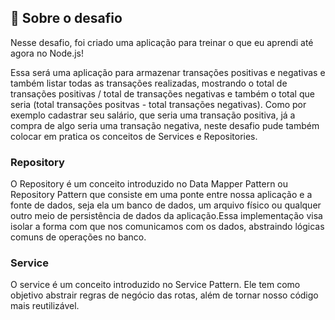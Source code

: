 ## 🚀️ Sobre o desafio

Nesse desafio, foi criado uma aplicação para treinar o que eu aprendi até agora no Node.js!

Essa será uma aplicação para armazenar transações positivas e negativas e também listar todas as transações realizadas,  mostrando o total de
transações positivas / total de transações negativas e também o total que seria (total transações positvas - total transações negativas).
Como por exemplo cadastrar seu salário, que seria uma transação positiva, já a compra de algo seria uma transação negativa, 
neste desafio pude também colocar em pratica os conceitos de Services e Repositories. 

### Repository 
O Repository é um conceito introduzido no Data Mapper 
Pattern ou Repository Pattern que consiste em uma ponte entre nossa aplicação e a fonte de dados, seja ela um banco de dados, um arquivo físico ou qualquer outro meio de 
persistência de dados da aplicação.Essa implementação visa isolar a forma com que nos comunicamos com os dados, abstraindo lógicas comuns de operações no banco. 

### Service 
O service é um conceito introduzido no Service Pattern. Ele tem como objetivo abstrair
regras de negócio das rotas, além de tornar nosso código mais reutilizável.

